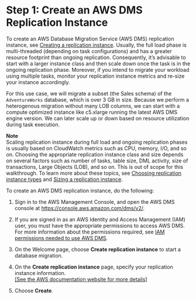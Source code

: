 # Step 1: Create an AWS DMS Replication Instance<a name="chap-rdssqlserver2s3datalake.steps.createreplicationinstance"></a>

To create an AWS Database Migration Service \(AWS DMS\) replication instance, see [Creating a replication instance](https://docs.aws.amazon.com/dms/latest/userguide/CHAP_ReplicationInstance.Creating.html)\. Usually, the full load phase is multi\-threaded \(depending on task configurations\) and has a greater resource footprint than ongoing replication\. Consequently, it’s advisable to start with a larger instance class and then scale down once the task is in the ongoing replication phase\. Moreover, if you intend to migrate your workload using multiple tasks, monitor your replication instance metrics and re\-size your instance accordingly\.

For this use case, we will migrate a subset \(the Sales schema\) of the `AdventureWorks` database, which is over 3 GB in size\. Because we perform a heterogenous migration without many LOB columns, we can start with a compute optimized instance like c5\.xlarge running the latest AWS DMS engine version\. We can later scale up or down based on resource utilization during task execution\.

**Note**  
Scaling replication instance during full load and ongoing replication phases is usually based on CloudWatch metrics such as CPU, memory, I/O, and so on\. Choosing the appropriate replication instance class and size depends on several factors such as number of tasks, table size, DML activity, size of transactions, Large Objects \(LOB\), and so on\. This is out of scope for this walkthrough\. To learn more about these topics, see [Choosing replication instance types](https://docs.aws.amazon.com/dms/latest/userguide/CHAP_ReplicationInstance.Types.html) and [Sizing a replication instance](https://docs.aws.amazon.com/dms/latest/userguide/CHAP_BestPractices.SizingReplicationInstance.html)\.

To create an AWS DMS replication instance, do the following:

1. Sign in to the AWS Management Console, and open the AWS DMS console at [https://console\.aws\.amazon\.com/dms/v2/](https://console.aws.amazon.com/dms/v2/)\.

1. If you are signed in as an AWS Identity and Access Management \(IAM\) user, you must have the appropriate permissions to access AWS DMS\. For more information about the permissions required, see [IAM permissions needed to use AWS DMS](https://docs.aws.amazon.com/dms/latest/userguide/CHAP_Security.html#CHAP_Security.IAMPermissions)\.

1. On the Welcome page, choose **Create replication instance** to start a database migration\.

1. On the **Create replication instance** page, specify your replication instance information\.    
[\[See the AWS documentation website for more details\]](http://docs.aws.amazon.com/dms/latest/sbs/chap-rdssqlserver2s3datalake.steps.createreplicationinstance.html)

1. Choose **Create**\.